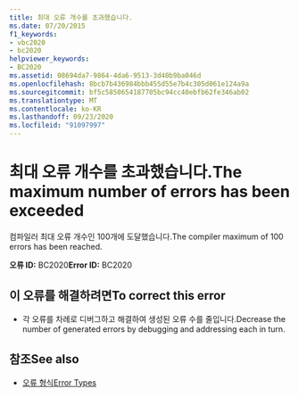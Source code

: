 ```yaml
---
title: 최대 오류 개수를 초과했습니다.
ms.date: 07/20/2015
f1_keywords:
- vbc2020
- bc2020
helpviewer_keywords:
- BC2020
ms.assetid: 08694da7-9864-4da6-9513-3d40b9ba046d
ms.openlocfilehash: 8bcb7b436984bbb455d55e7b4c305d061e124a9a
ms.sourcegitcommit: bf5c5850654187705bc94cc40ebfb62fe346ab02
ms.translationtype: MT
ms.contentlocale: ko-KR
ms.lasthandoff: 09/23/2020
ms.locfileid: "91097997"
---
```

# <a name="the-maximum-number-of-errors-has-been-exceeded"></a><span data-ttu-id="6d31a-102">최대 오류 개수를 초과했습니다.</span><span class="sxs-lookup"><span data-stu-id="6d31a-102">The maximum number of errors has been exceeded</span></span>

<span data-ttu-id="6d31a-103">컴파일러 최대 오류 개수인 100개에 도달했습니다.</span><span class="sxs-lookup"><span data-stu-id="6d31a-103">The compiler maximum of 100 errors has been reached.</span></span>  
  
 <span data-ttu-id="6d31a-104">**오류 ID:** BC2020</span><span class="sxs-lookup"><span data-stu-id="6d31a-104">**Error ID:** BC2020</span></span>  
  
## <a name="to-correct-this-error"></a><span data-ttu-id="6d31a-105">이 오류를 해결하려면</span><span class="sxs-lookup"><span data-stu-id="6d31a-105">To correct this error</span></span>  
  
- <span data-ttu-id="6d31a-106">각 오류를 차례로 디버그하고 해결하여 생성된 오류 수를 줄입니다.</span><span class="sxs-lookup"><span data-stu-id="6d31a-106">Decrease the number of generated errors by debugging and addressing each in turn.</span></span>  
  
## <a name="see-also"></a><span data-ttu-id="6d31a-107">참조</span><span class="sxs-lookup"><span data-stu-id="6d31a-107">See also</span></span>

- [<span data-ttu-id="6d31a-108">오류 형식</span><span class="sxs-lookup"><span data-stu-id="6d31a-108">Error Types</span></span>](../programming-guide/language-features/error-types.md)
